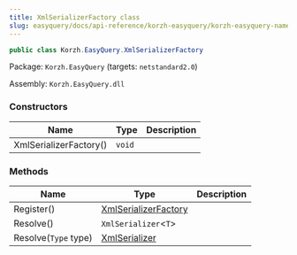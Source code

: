 ```yaml
---
title: XmlSerializerFactory class
slug: easyquery/docs/api-reference/korzh-easyquery/korzh-easyquery-namespace/xmlserializerfactory-class
---
```



```csharp
public class Korzh.EasyQuery.XmlSerializerFactory

```
Package: `Korzh.EasyQuery` (targets: `netstandard2.0`)

Assembly: `Korzh.EasyQuery.dll`

### Constructors

| Name | Type | Description | 
| --- | --- | --- | 
| XmlSerializerFactory() | `void` |  | 


### Methods

| Name | Type | Description | 
| --- | --- | --- | 
| Register() | [XmlSerializerFactory](/api-reference/korzh-easyquery/korzh-easyquery-namespace/xmlserializerfactory-class) |  | 
| Resolve() | `XmlSerializer`&lt;`T`&gt; |  | 
| Resolve(`Type` type) | [XmlSerializer](/api-reference/korzh-easyquery/korzh-easyquery-namespace/xmlserializer-class) |  |